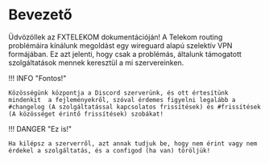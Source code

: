 # Bevezető

Üdvözöllek az FXTELEKOM dokumentációján!
A Telekom routing problémáira kínálunk megoldást egy wireguard alapú szelektív VPN formájában.
Ez azt jelenti, hogy csak a problémás, általunk támogatott szolgáltatások mennek keresztül a mi szervereinken.

!!! INFO "Fontos!"

    Közösségünk központja a Discord szerverünk, és ott értesítünk mindenkit  a fejleményekről, szóval érdemes figyelni legalább a #changelog (A szolgáltatással kapcsolatos frissítések) és #frissítések (A közösséget érintő frissítések) szobákat!

!!! DANGER "Ez is!"
 
    Ha kilépsz a szerverről, azt annak tudjuk be, hogy nem érint vagy nem érdekel a szolgáltatás, és a configod (ha van) töröljük!
